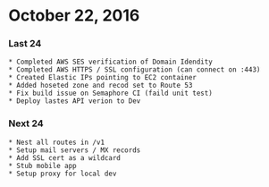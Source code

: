# October 22, 2016

### Last 24 
    * Completed AWS SES verification of Domain Idendity
    * Completed AWS HTTPS / SSL configuration (can connect on :443)
    * Created Elastic IPs pointing to EC2 container
    * Added hoseted zone and recod set to Route 53
    * Fix build issue on Semaphore CI (faild unit test)
    * Deploy lastes API verion to Dev
### Next 24    
    * Nest all routes in /v1
    * Setup mail servers / MX records
    * Add SSL cert as a wildcard
    * Stub mobile app
    * Setup proxy for local dev
    